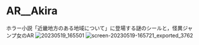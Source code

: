 # AR__Akira
ホラー小説「近畿地方のある地域について」に登場する謎のシールと，怪異ジャンプ女のAR
![20230519_165501](https://github.com/Saitoh-T/AR__Akira/assets/72367709/a9b4399a-cea3-4e0c-a8fd-43ab993f68c5)
![screen-20230519-165721_exported_3762](https://github.com/Saitoh-T/AR__Akira/assets/72367709/98f698ea-4416-45f5-9400-ecc7bac02cd8)
